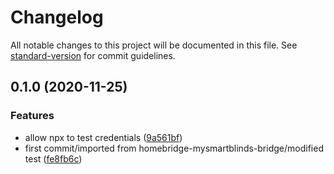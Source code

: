 # Changelog

All notable changes to this project will be documented in this file. See [standard-version](https://github.com/conventional-changelog/standard-version) for commit guidelines.

## 0.1.0 (2020-11-25)


### Features

* allow npx to test credentials ([9a561bf](https://github.com/apexad/homebridge-mysmartrollershades-bridge/commit/9a561bf6dadf9b22e44e853bdfecb35fe98bc0fd))
* first commit/imported from homebridge-mysmartblinds-bridge/modified test ([fe8fb6c](https://github.com/apexad/homebridge-mysmartrollershades-bridge/commit/fe8fb6ca9c0e7253a0fafcf2762858082b6c1980))
